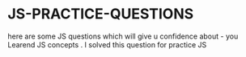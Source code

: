 # JS-PRACTICE-QUESTIONS
here are some JS questions which will give u confidence about - you Learend JS concepts . I solved this question for practice JS  
